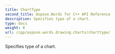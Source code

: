 ```yaml
---
title: ChartType
second_title: Aspose.Words for C++ API Reference
description: Specifies type of a chart. 
type: docs
weight: 0
url: /cpp/aspose.words.drawing.charts/charttype/
---
```


Specifies type of a chart. 

